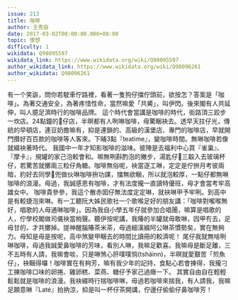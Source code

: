 ```yaml
---
issue: 213
title: 咖啡
author: 王秀容
date: 2017-03-02T00:00:00.000+08:00
topic: 懷想
difficulty: 1
wikidata: Q98095597
wikidata_link: https://www.wikidata.org/wiki/Q98095597
author_wikidata_link: https://www.wikidata.org/wiki/Q98096261
author_wikidata: Q98096261
---
```

有一个笑詼，問你若駛車佇路裡，看著一隻狗仔擋佇頭前，欲按怎？答案是「咖啡」。為著交通安全，為著疼惜性命，當然嘛愛「共觱」，叫伊閃。後來閣有人共延伸，叫人臆足濟時行的咖啡品牌。
這个時代會當講是咖啡的時代，街路頂三跤步一坎店。24點鐘的𥴊仔店，半暝都有人咧啉咖啡，毋驚睏袂去。透早天拄仔光，傳統的早頓店，連豆奶擔嘛有，抑是連鎖的、高級的漢堡店、專門的咖啡店，早就開門攢好百百款的咖啡等人客來。下晡3點『teatime』，變咖啡時間。無啉咖啡若像就綴袂著時代。
我國中一年才知影咖啡的滋味。彼陣是去福利中心買『雀巢』、『摩卡』，規罐的家己泡較會和。嘛無咧斟酌泡的撇步，湯匙仔𣁳三觳入去玻璃杯仔，若驚苦就擲兩三粒仔角糖。咖啡無俗呢，袂當逐工啉，定定是佇拚月考彼兩暗，約好去同學𪜶兜做伙啉咖啡拚功課，擋無欲睏，所以就泡較厚，一點仔都無啉咖啡的浪漫。毋過，我誠感恩有咖啡，才有法度攏一直讀特優班，毋才會當考牢高雄女中。
咖啡貴參參，我這个散赤囡仔無法度定定啉，就袂啉甲予牢咧。到高中是有較捷泡來啉。有一工聽阮大姊民歌社一个歌喉足好的朋友講：「咖啡對嚨喉無好，唱歌的人毋通啉咖啡」。因為我自小學五年仔就參加合唱團，嘛算是唱歌的人，佇學校閣做司儀袂當梢聲。聽伊按呢講，我賰的半罐就毋敢啉，囥甲𠕇去，足毋甘的，才共擲掉。提神醒腦賰茶米茶，毋過細漢綴阿公啉茶慣勢矣，實在無夠力。毋知是毋是按呢，高中煞變甲睏去的時間比讀冊的較濟呢！
尾仔我就無啥咧啉咖啡，毋過我誠愛鼻咖啡的芳味，看別人啉，我嘛足歡喜。我嘛毋是斷足離，三不五時有人請，我嘛會啖，只是啉煞心肝噗噗惝(tsháinn)，半暝就愛艱苦「煎魚仔」，袂睏得囉！咖啡實在有夠芳，嘛有我少年的記持，食點心若會揀得，我攏刁工揀咖啡口味的卵捲、雞卵糕、菜燕、糖仔予家己過癮一下。
其實自由自在輕輕鬆鬆就是咖啡的浪漫。我袂綴時行揣咖啡啉，毋過若咖啡來揣我，有人請我，我嘛足願意啉『Laté』拍抐涼，抑是叫一杯仔茶開講，佇邊仔偷偷仔鼻咖啡芳！